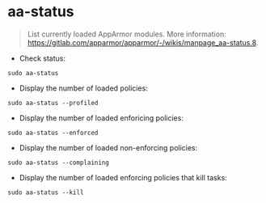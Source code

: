 # aa-status

> List currently loaded AppArmor modules.
> More information: <https://gitlab.com/apparmor/apparmor/-/wikis/manpage_aa-status.8>.

- Check status:

`sudo aa-status`

- Display the number of loaded policies:

`sudo aa-status --profiled`

- Display the number of loaded enforicing policies:

`sudo aa-status --enforced`

- Display the number of loaded non-enforcing policies:

`sudo aa-status --complaining`

- Display the number of loaded enforcing policies that kill tasks:

`sudo aa-status --kill`
